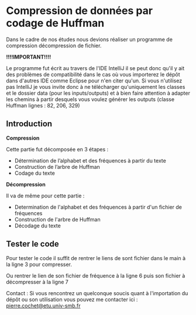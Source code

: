 # Compression de données par codage de Huffman

Dans le cadre de nos études nous devions réaliser un programme de compression décompression de fichier.

**!!!!IMPORTANT!!!!**

Le programme fut écrit au travers de l'IDE IntelliJ il se peut donc qu'il y ait des problèmes de compatibilité dans le cas où vous importerez le dépôt dans d'autres IDE comme Eclipse pour n'en citer qu'un.
Si vous n'utilisez pas IntelliJ je vous invite donc à ne télécharger qu'uniquement les classes et le dossier data (pour les inputs/outputs) et à bien faire attention à adapter les chemins à partir desquels vous voulez générer les outputs (classe Huffman lignes : 82, 206, 329)

## Introduction
**Compression**

Cette partie fut décomposée en 3 étapes :
- Détermination de l’alphabet et des fréquences à partir du texte
- Construction de l’arbre de Huffman
- Codage du texte

**Décompression**

Il va de même pour cette partie :
- Determination de l'alphabet et des fréquences à partir d'un fichier de fréquences
- Construction de l'arbre de Huffman
- Décodage du texte 

## Tester le code

Pour tester le code il suffit de rentrer le liens de sont fichier dans le main à la ligne 3 pour compresser.

Ou rentrer le lien de son fichier de fréquence à la ligne 6 puis son fichier à décompresser à la ligne 7

Contact :
Si vous rencontrez un quelconque soucis quant à l'importation du dépôt ou son utilisation vous pouvez me contacter ici :
pierre.cochet@etu.univ-smb.fr
